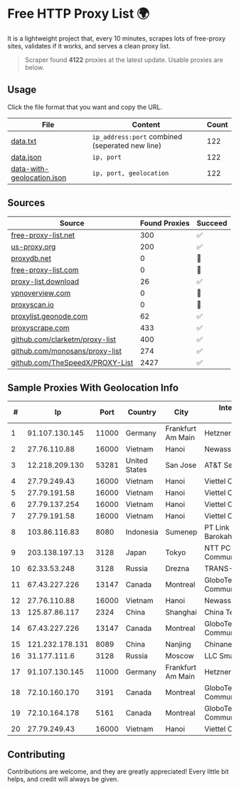
# Free HTTP Proxy List 🌍

It is a lightweight project that, every 10 minutes, scrapes lots of free-proxy sites, validates if it works, and serves a clean proxy list.


> Scraper found **4122** proxies at the latest update. Usable proxies are below.

## Usage

Click the file format that you want and copy the URL.


|File|Content|Count|
|----|-------|-----|
|[data.txt](https://raw.githubusercontent.com/themiralay/Proxy-List-World/master/data.txt)|`ip_address:port` combined (seperated new line)|122|
|[data.json](https://raw.githubusercontent.com/themiralay/Proxy-List-World/master/data.json)|`ip, port`|122|
|[data-with-geolocation.json](https://raw.githubusercontent.com/themiralay/Proxy-List-World/master/data-with-geolocation.json)|`ip, port, geolocation`|122|

## Sources

|Source|Found Proxies|Succeed|
|------|-------------|-------|
|[free-proxy-list.net](https://free-proxy-list.net)|300|✅|
|[us-proxy.org](https://www.us-proxy.org)|200|✅|
|[proxydb.net](http://proxydb.net)|0|🚫|
|[free-proxy-list.com](https://free-proxy-list.com/?page=&port=&type%5B%5D=http&type%5B%5D=https&up_time=0&search=Search)|0|🚫|
|[proxy-list.download](https://www.proxy-list.download/HTTP)|26|✅|
|[vpnoverview.com](https://vpnoverview.com/privacy/anonymous-browsing/free-proxy-servers)|0|🚫|
|[proxyscan.io](https://www.proxyscan.io)|0|🚫|
|[proxylist.geonode.com](https://proxylist.geonode.com/api/proxy-list?limit=300&page=1&sort_by=lastChecked&sort_type=desc&protocols=http,https)|62|✅|
|[proxyscrape.com](https://api.proxyscrape.com/v2/?request=displayproxies&protocol=http&timeout=10000&country=all&ssl=all&anonymity=all)|433|✅|
|[github.com/clarketm/proxy-list](https://raw.githubusercontent.com/clarketm/proxy-list/master/proxy-list-raw.txt)|400|✅|
|[github.com/monosans/proxy-list](https://raw.githubusercontent.com/monosans/proxy-list/main/proxies/http.txt)|274|✅|
|[github.com/TheSpeedX/PROXY-List](https://raw.githubusercontent.com/TheSpeedX/PROXY-List/master/http.txt)|2427|✅|


## Sample Proxies With Geolocation Info

|#|Ip|Port|Country|City|Internet Service Provider|
|-|--|----|-------|----|-------------------------|
|1|91.107.130.145|11000|Germany|Frankfurt Am Main|Hetzner Online AG|
|2|27.76.110.88|16000|Vietnam|Hanoi|Newass2011xDSLHCMC|
|3|12.218.209.130|53281|United States|San Jose|AT&T Services, Inc.|
|4|27.79.249.43|16000|Vietnam|Hanoi|Viettel Corporation|
|5|27.79.191.58|16000|Vietnam|Hanoi|Viettel Corporation|
|6|27.79.137.254|16000|Vietnam|Hanoi|Viettel Corporation|
|7|27.79.191.58|16000|Vietnam|Hanoi|Viettel Corporation|
|8|103.86.116.83|8080|Indonesia|Sumenep|PT Link Data Sumber Barokah|
|9|203.138.197.13|3128|Japan|Tokyo|NTT PC Communications, Inc.|
|10|62.33.53.248|3128|Russia|Drezna|TRANS-TELECOM|
|11|67.43.227.226|13147|Canada|Montreal|GloboTech Communications|
|12|27.76.110.88|16000|Vietnam|Hanoi|Newass2011xDSLHCMC|
|13|125.87.86.117|2324|China|Shanghai|China Telecom|
|14|67.43.227.226|13147|Canada|Montreal|GloboTech Communications|
|15|121.232.178.131|8089|China|Nanjing|Chinanet|
|16|31.177.111.6|3128|Russia|Moscow|LLC Smart Ape|
|17|91.107.130.145|11000|Germany|Frankfurt Am Main|Hetzner Online AG|
|18|72.10.160.170|3191|Canada|Montreal|GloboTech Communications|
|19|72.10.164.178|5161|Canada|Montreal|GloboTech Communications|
|20|27.79.249.43|16000|Vietnam|Hanoi|Viettel Corporation|



## Contributing

Contributions are welcome, and they are greatly appreciated! Every
little bit helps, and credit will always be given.

